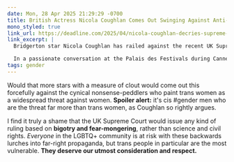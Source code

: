 ```yaml
---
date: Mon, 28 Apr 2025 21:29:29 -0700
title: British Actress Nicola Coughlan Comes Out Swinging Against Anti-Trans Ruling in the UK
mono_styled: true
link_url: https://deadline.com/2025/04/nicola-coughlan-decries-supreme-court-woman-definition-1236378859/
link_excerpt: |
  Bridgerton star Nicola Coughlan has railed against the recent UK Supreme Court ruling that defines a woman by biological sex.

  In a passionate conversation at the Palais des Festivals during Canneseries this evening in France, Coughlan criticized the “hypothesized, made-up thing about trans women attacking women in bathrooms” and said this is “ridiculous because it is not something that is happening.”
tags: gender
---
```


Would that more stars with a measure of clout would come out this forcefully against the cynical nonsense-peddlers who paint trans women as a widespread threat against women. **Spoiler alert:** it's cis #gender men who are the threat far more than trans women, as Coughlan so rightly argues.

I find it truly a shame that the UK Supreme Court would issue any kind of ruling based on **bigotry and fear-mongering**, rather than science and civil rights. _Everyone_ in the LGBTQ+ community is at risk with these backwards lurches into far-right propaganda, but trans people in particular are the most vulnerable. **They deserve our utmost consideration and respect.**

